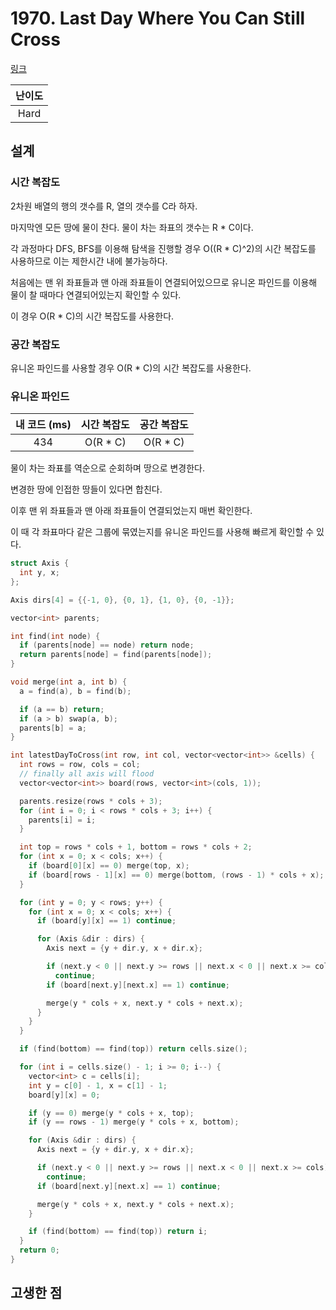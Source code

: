# 1970. Last Day Where You Can Still Cross

[링크](https://leetcode.com/problems/last-day-where-you-can-still-cross/description/)

| 난이도 |
| :----: |
|  Hard  |

## 설계

### 시간 복잡도

2차원 배열의 행의 갯수를 R, 열의 갯수를 C라 하자.

마지막엔 모든 땅에 물이 찬다. 물이 차는 좌표의 갯수는 R \* C이다.

각 과정마다 DFS, BFS를 이용해 탐색을 진행할 경우 O((R \* C)^2)의 시간 복잡도를 사용하므로 이는 제한시간 내에 불가능하다.

처음에는 맨 위 좌표들과 맨 아래 좌표들이 연결되어있으므로 유니온 파인드를 이용해 물이 찰 때마다 연결되어있는지 확인할 수 있다.

이 경우 O(R \* C)의 시간 복잡도를 사용한다.

### 공간 복잡도

유니온 파인드를 사용할 경우 O(R \* C)의 시간 복잡도를 사용한다.

### 유니온 파인드

| 내 코드 (ms) | 시간 복잡도 | 공간 복잡도 |
| :----------: | :---------: | :---------: |
|     434      |  O(R \* C)  |  O(R \* C)  |

물이 차는 좌표를 역순으로 순회하며 땅으로 변경한다.

변경한 땅에 인접한 땅들이 있다면 합친다.

이후 맨 위 좌표들과 맨 아래 좌표들이 연결되었는지 매번 확인한다.

이 때 각 좌표마다 같은 그룹에 묶였는지를 유니온 파인드를 사용해 빠르게 확인할 수 있다.

```cpp
struct Axis {
  int y, x;
};

Axis dirs[4] = {{-1, 0}, {0, 1}, {1, 0}, {0, -1}};

vector<int> parents;

int find(int node) {
  if (parents[node] == node) return node;
  return parents[node] = find(parents[node]);
}

void merge(int a, int b) {
  a = find(a), b = find(b);

  if (a == b) return;
  if (a > b) swap(a, b);
  parents[b] = a;
}

int latestDayToCross(int row, int col, vector<vector<int>> &cells) {
  int rows = row, cols = col;
  // finally all axis will flood
  vector<vector<int>> board(rows, vector<int>(cols, 1));

  parents.resize(rows * cols + 3);
  for (int i = 0; i < rows * cols + 3; i++) {
    parents[i] = i;
  }

  int top = rows * cols + 1, bottom = rows * cols + 2;
  for (int x = 0; x < cols; x++) {
    if (board[0][x] == 0) merge(top, x);
    if (board[rows - 1][x] == 0) merge(bottom, (rows - 1) * cols + x);
  }

  for (int y = 0; y < rows; y++) {
    for (int x = 0; x < cols; x++) {
      if (board[y][x] == 1) continue;

      for (Axis &dir : dirs) {
        Axis next = {y + dir.y, x + dir.x};

        if (next.y < 0 || next.y >= rows || next.x < 0 || next.x >= cols)
          continue;
        if (board[next.y][next.x] == 1) continue;

        merge(y * cols + x, next.y * cols + next.x);
      }
    }
  }

  if (find(bottom) == find(top)) return cells.size();

  for (int i = cells.size() - 1; i >= 0; i--) {
    vector<int> c = cells[i];
    int y = c[0] - 1, x = c[1] - 1;
    board[y][x] = 0;

    if (y == 0) merge(y * cols + x, top);
    if (y == rows - 1) merge(y * cols + x, bottom);

    for (Axis &dir : dirs) {
      Axis next = {y + dir.y, x + dir.x};

      if (next.y < 0 || next.y >= rows || next.x < 0 || next.x >= cols)
        continue;
      if (board[next.y][next.x] == 1) continue;

      merge(y * cols + x, next.y * cols + next.x);
    }

    if (find(bottom) == find(top)) return i;
  }
  return 0;
}
```

## 고생한 점
